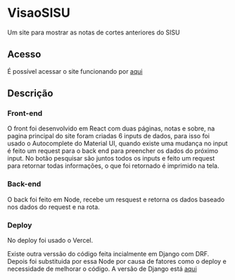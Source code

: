 # VisaoSISU
Um site para mostrar as notas de cortes anteriores do SISU
## Acesso
É possível acessar o site funcionando por [aqui](http://visaosisu.com.br/)

## Descrição
### Front-end
O front foi desenvolvido em React com duas páginas, notas e sobre, na pagina principal do site foram criadas 6 inputs de dados, para isso foi usado o Autocomplete do Material UI, quando existe uma mudança no input é feito um request para o back end para preencher os dados do próximo input. No botão pesquisar são juntos todos os inputs e feito um request para retornar todas informações, o que foi retornado é imprimido na tela.
### Back-end
O back foi feito em Node, recebe um resquest e retorna os dados baseado nos dados do request e na rota.
### Deploy
No deploy foi usado o Vercel.


Existe outra verssão do código feita incialmente em Django com DRF. Depois foi substituida por essa Node por causa de fatores como o deploy e necessidade de melhorar o código. A versão de Django está [aqui](https://github.com/inaciolimaf/VisaoSISU/tree/versao-em-django)

